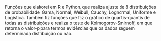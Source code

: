 Funções que elaborei em R e Python, que realiza ajuste de 8 distribuições de probabilidade: Gama, Normal, Weibull, Cauchy,
Lognormal, Uniforme e Logística. Também fiz funções que faz o gráfico de quantis-quantis de todas as distribuições
e realiza o teste de Kolmogorov-Smirnoff, em que retorna o valor-p para termos evidências que os dados seguem determinada
distribuição ou não.
